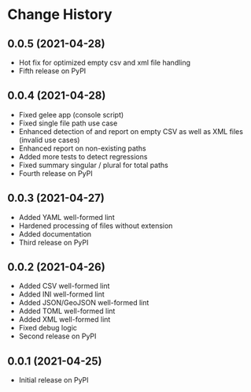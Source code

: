 # Change History

## 0.0.5 (2021-04-28)

* Hot fix for optimized empty csv and xml file handling
* Fifth release on PyPI

## 0.0.4 (2021-04-28)

* Fixed gelee app (console script)
* Fixed single file path use case
* Enhanced detection of and report on empty CSV as well as XML files (invalid use cases)
* Enhanced report on non-existing paths
* Added more tests to detect regressions
* Fixed summary singular / plural for total paths
* Fourth release on PyPI

## 0.0.3 (2021-04-27)

* Added YAML well-formed lint
* Hardened processing of files without extension
* Added documentation
* Third release on PyPI

## 0.0.2 (2021-04-26)

* Added CSV well-formed lint
* Added INI well-formed lint
* Added JSON/GeoJSON well-formed lint
* Added TOML well-formed lint
* Added XML well-formed lint
* Fixed debug logic
* Second release on PyPI

## 0.0.1 (2021-04-25)

* Initial release on PyPI


